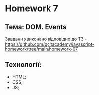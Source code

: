 # Homework 7
## Тема: DOM. Events

Завданн явиконано відповідно до ТЗ - https://github.com/goitacademy/javascript-homework/tree/main/homework-07

## Технології:
 - HTML;
 - CSS;
 - JS;
